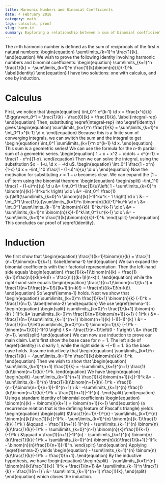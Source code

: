 ```yaml
---
title: Harmonic Numbers and Binomial Coefficients
date: 4 February 2018
category: math
tags: calculus, proof
slug: harm-id
summary: Exploring a relationship between a sum of binomial coefficients and harmonic numbers using calculus and induction.
---
```


The $n$-th harmonic number is defined as the sum of reciprocals of the first $n$ natural numbers:
\begin{equation}
	\sum\limits_{k=1}^n \frac{1}{k}.
\end{equation}
We wish to prove the following identity involving harmonic numbers and binomial coefficients:
\begin{equation}
	\sum\limits_{k=1}^n \frac{1}{k} = -\sum\limits_{k=1}^n \frac{1}{k}\binom{n}{k}(-1)^k.
	\label{identity}
\end{equation}
I have two solutions: one with calculus, and one by induction.

# Calculus
First, we notice that
\begin{equation}
	\int_0^1 x^{k-1} \d x = \frac{x^k}{k} \Biggr\rvert_0^1 = \frac{1}{k} - \frac{0}{k} = \frac{1}{k}.
	\label{integral-rep}
\end{equation}
Then, substituting \eqref{integral-rep} into \eqref{identity} gives
\begin{equation}
	\sum\limits_{k=1}^n \frac{1}{k} = \sum\limits_{k=1}^n \int_0^1 x^{k-1} \d x.
\end{equation}
Because this is a finite sum of converging integrals, we can switch the sum and the integral to get
\begin{equation}
	\int_0^1 \sum\limits_{k=1}^n x^{k-1} \d x.
\end{equation}
This sum is a geometric series!
We can use the formula for the $n$-th partial sum of a geometric series.
\begin{equation}
	1 + x + x^2 + \cdots + x^{n-1} = \frac{1 - x^n}{1-x}.
\end{equation}
Then we can solve the integral, using the substitution $x = 1-u, \d x = -\d u$.
\begin{equation}
	\int_0^1 \frac{1 - x^n}{1-x} \d x = -\int_1^0 \frac{1 - (1-u)^n}{u} \d u \\
\end{equation}
Now the motivation for substituting $x = 1-u$ becomes clear.
We can expand the $(1-u)^n$ term using the binomial theorem:
\begin{equation}
	\begin{split}
		-\int_1^0 \frac{1 - (1-u)^n}{u} \d u &= \int_0^1 \frac{1}{u}\left( 1 - \sum\limits_{k=0}^n \binom{n}{k}(-1)^ku^k \right) \d x \\
		&= -\int_0^1 \frac{1}{u}\left(\sum\limits_{k=0}^n \binom{n}{k}(-1)^ku^k - 1 \right) \d x \\
		&= -\int_0^1 \frac{1}{u}\sum\limits_{k=1}^n \binom{n}{k}(-1)^ku^k \d x \\
		&= -\int_0^1 \sum\limits_{k=1}^n \binom{n}{k}(-1)^ku^{k-1} \d x \\
		&= -\sum\limits_{k=1}^n \binom{n}{k}(-1)^k\int_0^1 u^{k-1} \d x \\
		&= -\sum\limits_{k=1}^n \frac{1}{k}\binom{n}{k}(-1)^k.
	\end{split}
\end{equation}
This concludes our proof of \eqref{identity}.

# Induction

We first show that
\begin{equation}
	\frac{1}{k+1}\binom{n}{k} = \frac{1}{n+1}\binom{n+1}{k+1}.
	\label{lemma-1}
\end{equation}
We can expand the binomial coefficients with their factorial representation.
Then the left-hand side equals
\begin{equation}
	\frac{1}{k+1}\binom{n}{k} = \frac{1}{k+1}\frac{n!}{k!(n-k)!} = \frac{n!}{(k+1)!(n-k)!},
\end{equation}
while the right-hand side equals
\begin{equation}
	\frac{1}{n+1}\binom{n+1}{k+1} = \frac{1}{n+1}\frac{(n+1)!}{(k+1)!(n-k)!} = \frac{n!}{(k+1)!(n-k)!}.
\end{equation}
So \eqref{lemma-1} holds.
Next we show that
\begin{equation}
	\sum\limits_{k=0}^n \frac{1}{k+1} \binom{n}{k} (-1)^k = \frac{1}{n+1}.
	\label{lemma-2}
\end{equation}
We use \eqref{lemma-1}:
\begin{equation}
	\begin{split}
		\sum\limits_{k=0}^n \frac{1}{k+1}  \binom{n}{k} (-1)^k &= \sum\limits_{k=0}^n \frac{1}{n+1}\binom{n+1}{k+1} (-1)^k \\
		&= -\frac{1}{n+1}\sum\limits_{k=1}^{n+1} \binom{n+1}{k} (-1)(-1)^{k} \\
		&= -\frac{1}{n+1}\left(\sum\limits_{k=0}^{n+1} \binom{n+1}{k} (-1)^k - \binom{n+1}{0}(-1)^0 \right) \\
		&= -\frac{1}{n+1}\left(0 - 1 \right) \\
		&= \frac{1}{n+1}.
	\end{split}
\end{equation}
We can now use induction to prove our main claim.
Let's first show the base case for $n = 1$.
The left side of \eqref{identity} is clearly $1$, while the right side is $-(-1) = 1$.
So the base case holds.
Assume inductively that
\begin{equation}
	\sum\limits_{k=1}^n \frac{1}{k} = -\sum\limits_{k=1}^n \frac{1}{k}\binom{n}{k}(-1)^k.
\end{equation}
Then we wish to show that
\begin{equation}
	\sum\limits_{k=1}^{n+1} \frac{1}{k} = -\sum\limits_{k=1}^{n+1} \frac{1}{k}\binom{n+1}{k}(-1)^k.
\end{equation}
We have
\begin{equation}
	\begin{split}
		-\sum\limits_{k=1}^{n+1} \frac{1}{k}\binom{n+1}{k}(-1)^k &= -\sum\limits_{k=1}^{n} \frac{1}{k}\binom{n+1}{k}(-1)^k - \frac{1}{n+1}\binom{n+1}{n+1}(-1)^{n+1} \\
		&= -\sum\limits_{k=1}^{n} \frac{1}{k}\binom{n+1}{k}(-1)^k + \frac{1}{n+1}(-1)^{n}.
	\end{split}
\end{equation}
Using a standard identity of binomial coefficients
\begin{equation}
	\binom{n}{k} + \binom{n}{k+1} = \binom{n+1}{k+1}
\end{equation}
(a recurrence relation that is the defining feature of Pascal's triangle) yields
\begin{equation}
	\begin{split}
		&\frac{1}{n+1}(-1)^{n} - \sum\limits_{k=1}^{n} \binom{n}{k}\frac{1}{k}(-1)^k - \sum\limits_{k=1}^{n} \binom{n}{k-1}\frac{1}{k}(-1)^k \\
		&\qquad = \frac{1}{n+1}(-1)^{n} - \sum\limits_{k=1}^{n} \binom{n}{k}\frac{1}{k}(-1)^k + \sum\limits_{k=0}^{n-1} \binom{n}{k}\frac{1}{k+1}(-1)^k \\
		&\qquad = \frac{1}{n+1}(-1)^{n} - \sum\limits_{k=1}^{n} \binom{n}{k}\frac{1}{k}(-1)^k + \sum\limits_{k=0}^{n} \binom{n}{k}\frac{1}{k+1}(-1)^k - \binom{n}{n}\frac{1}{n+1}(-1)^n.
	\end{split}
\end{equation}
Applying \eqref{lemma-2} yields
\begin{equation}
	- \sum\limits_{k=1}^{n} \binom{n}{k}\frac{1}{k}(-1)^k + \frac{1}{n+1}.
\end{equation}
By the inductive hypothesis, we have
\begin{equation}
	\begin{split}
		- \sum\limits_{k=1}^{n} \binom{n}{k}\frac{1}{k}(-1)^k + \frac{1}{n+1} &= \sum\limits_{k=1}^n \frac{1}{k} + \frac{1}{n+1} \\
		&= \sum\limits_{k=1}^{n+1} \frac{1}{k},
	\end{split}
\end{equation}
which closes the induction.